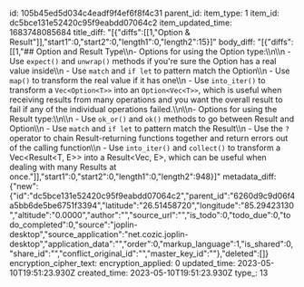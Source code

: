 id: 105b45ed5d034c4eadf9f4ef6f8f4c31
parent_id: 
item_type: 1
item_id: dc5bce131e52420c95f9eabdd07064c2
item_updated_time: 1683748085684
title_diff: "[{\"diffs\":[[1,\"Option & Result\"]],\"start1\":0,\"start2\":0,\"length1\":0,\"length2\":15}]"
body_diff: "[{\"diffs\":[[1,\"## Option and Result Type\\\n- Options for using the Option type:\\\n\\\n    - Use `expect()` and `unwrap()` methods if you're sure the Option has a real value inside\\\n    - Use `match` and `if let` to pattern match the Option\\\n    - Use `map()` to transform the real value if it has one\\\n    - Use `into_iter()` to transform a `Vec<Option<T>>` into an `Option<Vec<T>>`, which is useful when receiving results from many operations and you want the overall result to fail if any of the individual operations failed.\\\n\\\n- Options for using the Result type:\\\n\\\n    - Use `ok_or()` and `ok()` methods to go between Result and Option\\\n    - Use `match` and `if let` to pattern match the Result\\\n    - Use the `?` operator to chain Result-returning functions together and return errors out of the calling function\\\n    - Use `into_iter()` and `collect()` to transform a Vec<Result<T, E>> into a Result<Vec<T>, E>, which can be useful when dealing with many Results at once.\"]],\"start1\":0,\"start2\":0,\"length1\":0,\"length2\":948}]"
metadata_diff: {"new":{"id":"dc5bce131e52420c95f9eabdd07064c2","parent_id":"6260d9c9d06f4a5bb6de5be6751f3394","latitude":"26.51458720","longitude":"85.29423130","altitude":"0.0000","author":"","source_url":"","is_todo":0,"todo_due":0,"todo_completed":0,"source":"joplin-desktop","source_application":"net.cozic.joplin-desktop","application_data":"","order":0,"markup_language":1,"is_shared":0,"share_id":"","conflict_original_id":"","master_key_id":""},"deleted":[]}
encryption_cipher_text: 
encryption_applied: 0
updated_time: 2023-05-10T19:51:23.930Z
created_time: 2023-05-10T19:51:23.930Z
type_: 13
